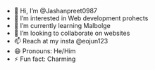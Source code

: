 - 👋 Hi, I’m @Jashanpreet0987
- 👀 I’m interested in Web development prohects
- 🌱 I’m currently learning Malbolge
- 💞️ I’m looking to collaborate on websites
- 📫 Reach at my insta @eojun123 
- 😄 Pronouns: He/Him
- ⚡ Fun fact: Charming

<!---
Jashanpreet0987/Jashanpreet0987 is a ✨ special ✨ repository because its `README.md` (this file) appears on your GitHub profile.
You can click the Preview link to take a look at your changes.
--->
